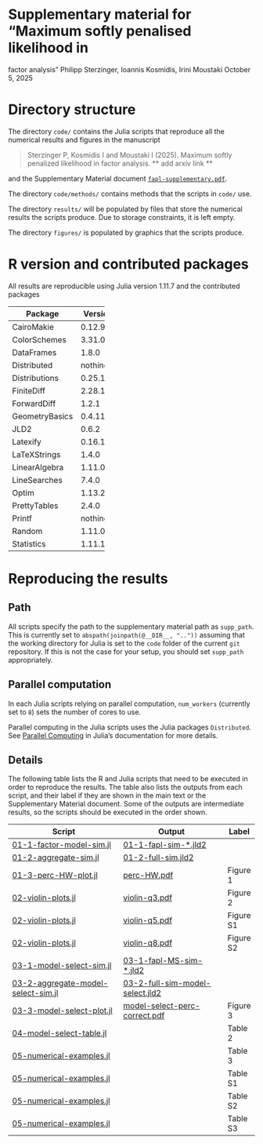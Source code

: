 # Supplementary material for “Maximum softly penalised likelihood in
factor analysis”
Philipp Sterzinger, Ioannis Kosmidis, Irini Moustaki
October 5, 2025

# Directory structure

The directory `code/` contains the Julia scripts that reproduce all the
numerical results and figures in the manuscript

> Sterzinger P, Kosmidis I and Moustaki I (2025). Maximum softly
> penalized likelihood in factor analysis. \*\* add arxiv link \*\*

and the Supplementary Material document
[`fapl-supplementary.pdf`](fapl-supplementary.pdf).

The directory `code/methods/` contains methods that the scripts in
`code/` use.

The directory `results/` will be populated by files that store the
numerical results the scripts produce. Due to storage constraints, it is
left empty.

The directory `figures/` is populated by graphics that the scripts
produce.

# R version and contributed packages

All results are reproducible using Julia version 1.11.7 and the
contributed packages

<table style="width:39%;">
<colgroup>
<col style="width: 23%" />
<col style="width: 15%" />
</colgroup>
<thead>
<tr class="header">
<th>Package</th>
<th>Version</th>
</tr>
</thead>
<tbody>
<tr class="odd">
<td>CairoMakie</td>
<td>0.12.9</td>
</tr>
<tr class="even">
<td>ColorSchemes</td>
<td>3.31.0</td>
</tr>
<tr class="odd">
<td>DataFrames</td>
<td>1.8.0</td>
</tr>
<tr class="even">
<td>Distributed</td>
<td>nothing</td>
</tr>
<tr class="odd">
<td>Distributions</td>
<td>0.25.122</td>
</tr>
<tr class="even">
<td>FiniteDiff</td>
<td>2.28.1</td>
</tr>
<tr class="odd">
<td>ForwardDiff</td>
<td>1.2.1</td>
</tr>
<tr class="even">
<td>GeometryBasics</td>
<td>0.4.11</td>
</tr>
<tr class="odd">
<td>JLD2</td>
<td>0.6.2</td>
</tr>
<tr class="even">
<td>Latexify</td>
<td>0.16.10</td>
</tr>
<tr class="odd">
<td>LaTeXStrings</td>
<td>1.4.0</td>
</tr>
<tr class="even">
<td>LinearAlgebra</td>
<td>1.11.0</td>
</tr>
<tr class="odd">
<td>LineSearches</td>
<td>7.4.0</td>
</tr>
<tr class="even">
<td>Optim</td>
<td>1.13.2</td>
</tr>
<tr class="odd">
<td>PrettyTables</td>
<td>2.4.0</td>
</tr>
<tr class="even">
<td>Printf</td>
<td>nothing</td>
</tr>
<tr class="odd">
<td>Random</td>
<td>1.11.0</td>
</tr>
<tr class="even">
<td>Statistics</td>
<td>1.11.1</td>
</tr>
</tbody>
</table>

# Reproducing the results

## Path

All scripts specify the path to the supplementary material path as
`supp_path`. This is currently set to
`abspath(joinpath(@__DIR__, ".."))` assuming that the working directory
for Julia is set to the `code` folder of the current `git` repository.
If this is not the case for your setup, you should set `supp_path`
appropriately.

## Parallel computation

In each Julia scripts relying on parallel computation, `num_workers`
(currently set to `8`) sets the number of cores to use.

Parallel computing in the Julia scripts uses the Julia packages
`Distributed`. See [Parallel
Computing](https://docs.julialang.org/en/v1/manual/parallel-computing/)
in Julia’s documentation for more details.

## Details

The following table lists the R and Julia scripts that need to be
executed in order to reproduce the results. The table also lists the
outputs from each script, and their label if they are shown in the main
text or the Supplementary Material document. Some of the outputs are
intermediate results, so the scripts should be executed in the order
shown.

<table>
<colgroup>
<col style="width: 48%" />
<col style="width: 45%" />
<col style="width: 5%" />
</colgroup>
<thead>
<tr class="header">
<th>Script</th>
<th>Output</th>
<th>Label</th>
</tr>
</thead>
<tbody>
<tr class="odd">
<td><a
href="code/01-1-factor-model-sim.jl">01-1-factor-model-sim.jl</a></td>
<td><a href="results/">01-1-fapl-sim-*.jld2</a></td>
<td></td>
</tr>
<tr class="even">
<td><a href="code/01-2-aggregate-sim.jl">01-2-aggregate-sim.jl</a></td>
<td><a href="results/">01-2-full-sim.jld2</a></td>
<td></td>
</tr>
<tr class="odd">
<td><a href="code/01-3-perc-HW-plot.jl">01-3-perc-HW-plot.jl</a></td>
<td><a href="figures/perc-HW.pdf">perc-HW.pdf</a></td>
<td>Figure 1</td>
</tr>
<tr class="even">
<td><a href="code/02-violin-plots.jl">02-violin-plots.jl</a></td>
<td><a href="figures/violin-q3.pdf">violin-q3.pdf</a></td>
<td>Figure 2</td>
</tr>
<tr class="odd">
<td><a href="code/02-violin-plots.jl">02-violin-plots.jl</a></td>
<td><a href="figures/violin-q5.pdf">violin-q5.pdf</a></td>
<td>Figure S1</td>
</tr>
<tr class="even">
<td><a href="code/02-violin-plots.jl">02-violin-plots.jl</a></td>
<td><a href="figures/violin-q8.pdf">violin-q8.pdf</a></td>
<td>Figure S2</td>
</tr>
<tr class="odd">
<td><a
href="code/03-1-model-select-sim.jl">03-1-model-select-sim.jl</a></td>
<td><a href="results/">03-1-fapl-MS-sim-*.jld2</a></td>
<td></td>
</tr>
<tr class="even">
<td><a
href="code/03-2-aggregate-model-select-sim.jl">03-2-aggregate-model-select-sim.jl</a></td>
<td><a href="results/">03-2-full-sim-model-select.jld2</a></td>
<td></td>
</tr>
<tr class="odd">
<td><a
href="code/03-3-model-select-plot.jl">03-3-model-select-plot.jl</a></td>
<td><a
href="figures/model-select-perc-correct.pdf">model-select-perc-correct.pdf</a></td>
<td>Figure 3</td>
</tr>
<tr class="even">
<td><a
href="code/04-model-select-table.jl">04-model-select-table.jl</a></td>
<td></td>
<td>Table 2</td>
</tr>
<tr class="odd">
<td><a
href="code/05-numerical-examples.jl">05-numerical-examples.jl</a></td>
<td></td>
<td>Table 3</td>
</tr>
<tr class="even">
<td><a
href="code/05-numerical-examples.jl">05-numerical-examples.jl</a></td>
<td></td>
<td>Table S1</td>
</tr>
<tr class="odd">
<td><a
href="code/05-numerical-examples.jl">05-numerical-examples.jl</a></td>
<td></td>
<td>Table S2</td>
</tr>
<tr class="even">
<td><a
href="code/05-numerical-examples.jl">05-numerical-examples.jl</a></td>
<td></td>
<td>Table S3</td>
</tr>
</tbody>
</table>
